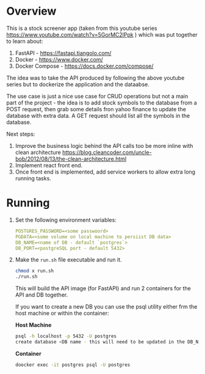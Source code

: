 # Overview

This is a stock screener app (taken from this youtube series https://www.youtube.com/watch?v=5GorMC2lPpk ) which was put together to learn about:

1.  FastAPI - https://fastapi.tiangolo.com/
2.  Docker - https://www.docker.com/
3.  Docker Compose - https://docs.docker.com/compose/

The idea was to take the API produced by following the above youtube series but to dockerize the application and the dataabse.

The use case is just a nice use case for CRUD operations but not a main part of the project - the idea is to add stock symbols to the database from a POST request, then grab some details fron yahoo finance to update the database with extra data. A GET request should list all the symbols in the database.

Next steps:

1.  Improve the business logic behind the API calls too be more inline with clean architecture https://blog.cleancoder.com/uncle-bob/2012/08/13/the-clean-architecture.html 
2.  Implement react front end.
3.  Once front end is implemented, add service workers to allow extra long running tasks.

# Running

1.  Set the following environment variables:
    ```yaml
    POSTGRES_PASSWORD=<some passwoord>
    PGDATA=<some volume on local machine to persiist DB data>
    DB_NAME=<name of DB - default `postgres`>
    DB_PORT=<postgreSQL port - default 5432>
    ```
2.  Make the `run.sh` file executable and run it.
    ```bash
    chmod x run.sh
    ./run.sh
    ```
    This will build the API image (for FastAPI) and run 2 containers for the API and DB together.

    If you want to create a new DB you can use the psql utility either frm the host machine or within the container:

    **Host Machine**


    ```bash
    psql -h localhost -p 5432 -U postgres
    create database <DB name - this will need to be updated in the DB_NAME env variable>
    ```
    **Container**

    ```bash
    doocker exec -it postgres psql -U postgres
    ```
